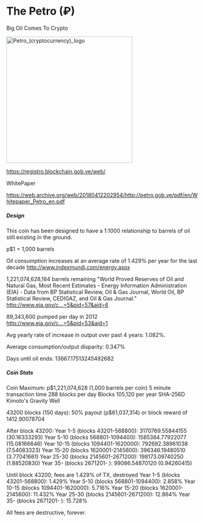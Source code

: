 The Petro (₽)
====================
Big Oil Comes To Crypto




<img width="332" alt="Petro_(cryptocurrency)_logo" src="https://user-images.githubusercontent.com/73909878/124326758-d818f600-db3b-11eb-9832-7c507bea5630.png">



https://registro.blockchain.gob.ve/web/

WhitePaper 

https://web.archive.org/web/20180412202954/http://petro.gob.ve/pdf/en/Whitepaper_Petro_en.pdf
 
##### Design
This coin has been designed to have a 1:1000 relationship to barrels of oil still existing in the ground.  
 
p$1 = 1,000 barrels
 
Oil consumption increases at an average rate of 1.429% per year for the last decade
http://www.indexmundi.com/energy.aspx
 
1,221,074,628,164 barrels remaining
"World Proved Reserves of Oil and Natural Gas, Most Recent Estimates - Energy Information Administration (EIA) - Data from BP Statistical Review, Oil & Gas Journal, World Oil, BP Statistical Review, CEDIGAZ, and Oil & Gas Journal." http://www.eia.gov/c...=5&pid=57&aid=6
 
89,343,600 pumped per day in 2012
http://www.eia.gov/c...=5&pid=53&aid=1
 
Avg yearly rate of increase in output over past 4 years: 1.082%.
 
Average consumption/output disparity: 0.347%
 
Days until oil ends: 13667.17513245492682
 
##### Coin Stats
Coin Maximum: p$1,221,074,628 (1,000 barrels per coin)
5 minute transaction time 
288 blocks per day
Blocks 105,120 per year
SHA-256D
Kimoto's Gravity Well
 
43200 blocks (150 days): 50% payout (p$61,037,314) or block reward of 1412.90078704
 
After block 43200:
Year 1-5 (blocks 43201-568800): 3170769.55844155 (30.16333293) 
Year 5-10 (blocks 568801-1094400): 1585384.77922077 (15.08166646)
Year 10-15 (blocks 1094401-1620000): 792692.38961038 (7.54083323)
Year 15-20 (blocks 1620001-2145600): 396346.19480510 (3.77041661)
Year 25-30 (blocks 2145601-2671200): 198173.09740250 (1.88520830)
Year 35-   (blocks 2671201-       ): 99086.54870120 (0.94260415)
 
Until block 43200, fees are 1.429% of TX, destroyed
Year 1-5 (blocks 43201-568800): 1.429%
Year 5-10 (blocks 568801-1094400): 2.858%
Year 10-15 (blocks 1094401-1620000): 5.716%
Year 15-20 (blocks 1620001-2145600): 11.432%
Year 25-30 (blocks 2145601-2671200): 12.864%
Year 35-   (blocks 2671201-       ): 15.728%
 
All fees are destructive, forever.
